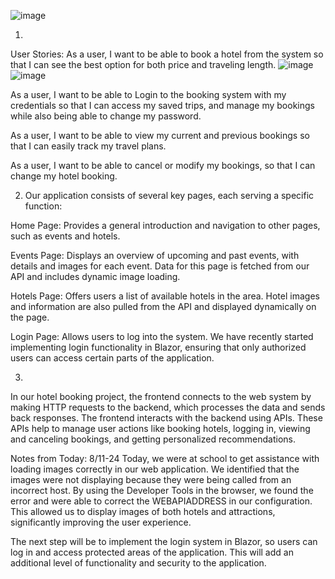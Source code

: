 ![image](https://github.com/user-attachments/assets/bdf2c7dd-1936-480f-a06b-acb3ad158937)

1)
User Stories: As a user, I want to be able to book a hotel from the system so that I can see the best option for both price and traveling length.
![image](https://github.com/user-attachments/assets/cd71cfef-22b7-4257-8771-0cc361fe5ef5)
![image](https://github.com/user-attachments/assets/c0557887-d516-4926-8642-fba3c577028d)

As a user, I want to be able to Login to the booking system with my credentials so that I can access my saved trips, and manage my bookings while also being able to change my password.

As a user, I want to be able to view my current and previous bookings so that I can easily track my travel plans.

As a user, I want to be able to cancel or modify my bookings, so that I can change my hotel booking.

2) Our application consists of several key pages, each serving a specific function:

Home Page: Provides a general introduction and navigation to other pages, such as events and hotels.

Events Page: Displays an overview of upcoming and past events, with details and images for each event. Data for this page is fetched from our API and includes dynamic image loading.

Hotels Page: Offers users a list of available hotels in the area. Hotel images and information are also pulled from the API and displayed dynamically on the page.

Login Page: Allows users to log into the system. We have recently started implementing login functionality in Blazor, ensuring that only authorized users can access certain parts of the application.

3)
In our hotel booking project, the frontend connects to the web system by making HTTP requests to the backend, which processes the data and sends back responses. The frontend interacts with the backend using APIs. These APIs help to manage user actions like booking hotels, logging in, viewing and canceling bookings, and getting personalized recommendations.






Notes from Today: 8/11-24
Today, we were at school to get assistance with loading images correctly in our web application. We identified that the images were not displaying because they were being called from an incorrect host. By using the Developer Tools in the browser, we found the error and were able to correct the WEBAPIADDRESS in our configuration. This allowed us to display images of both hotels and attractions, significantly improving the user experience.

The next step will be to implement the login system in Blazor, so users can log in and access protected areas of the application. This will add an additional level of functionality and security to the application.

